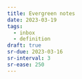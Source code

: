 ```yaml
---
title: Evergreen notes
date: 2023-03-19
tags:
  - inbox
  - definition
draft: true
sr-due: 2023-03-16
sr-interval: 3
sr-ease: 250
---
```

